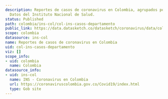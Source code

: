 ```yaml
---
description: Reportes de casos de coronavirus en Colombia, agrupados por departamento.
  Datos del Instituto Nacional de Salud.
status: Published
path: colombia/ins-col/col-ins-casos-departamento
public_link: https://data.datasketch.co/datasketch/coronavirus/data/colombia/ins-col/col-ins-casos-departamento.csv
scope: colombia
datasource: ins-col
name: Reportes de casos de coronavirus en Colombia
uid: col-ins-casos-departamento
viz: []
scope_info:
- uid: colombia
  name: Colombia
datasource_info:
- uid: ins-col
  name: INS - Coronavirus en Colombia
  url: https://coronaviruscolombia.gov.co/Covid19/index.html
  type: Gob site
---
```


